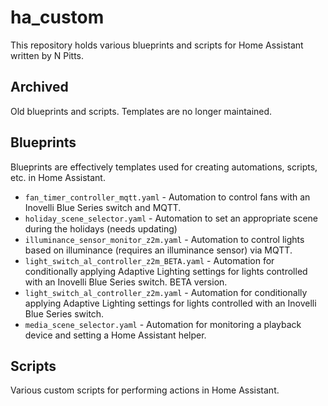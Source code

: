 # ha_custom
This repository holds various blueprints and scripts for Home Assistant written by N Pitts.

## Archived
Old blueprints and scripts. Templates are no longer maintained.

## Blueprints
Blueprints are effectively templates used for creating automations, scripts, etc. in Home Assistant.
 * `fan_timer_controller_mqtt.yaml` - Automation to control fans with an Inovelli Blue Series switch and MQTT.
 * `holiday_scene_selector.yaml` - Automation to set an appropriate scene during the holidays (needs updating)
 * `illuminance_sensor_monitor_z2m.yaml` - Automation to control lights based on illuminance (requires an illuminance sensor) via MQTT.
 *  `light_switch_al_controller_z2m_BETA.yaml` - Automation for conditionally applying Adaptive Lighting settings for lights controlled with an Inovelli Blue Series switch. BETA version.
 *  `light_switch_al_controller_z2m.yaml` - Automation for conditionally applying Adaptive Lighting settings for lights controlled with an Inovelli Blue Series switch.
 *  `media_scene_selector.yaml` - Automation for monitoring a playback device and setting a Home Assistant helper.

## Scripts
Various custom scripts for performing actions in Home Assistant.
